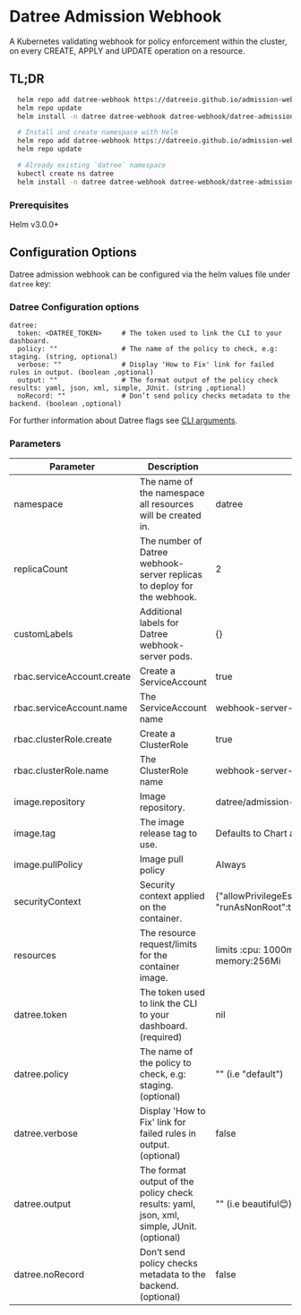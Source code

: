 # Datree Admission Webhook

A Kubernetes validating webhook for policy enforcement within the cluster, on every CREATE, APPLY and UPDATE operation on a resource.

## TL;DR

```bash
  helm repo add datree-webhook https://datreeio.github.io/admission-webhook-datree/
  helm repo update
  helm install -n datree datree-webhook datree-webhook/datree-admission-webhook --create-namespace --set datree.token=<DATREE_TOKEN>
```

```bash
  # Install and create namespace with Helm
  helm repo add datree-webhook https://datreeio.github.io/admission-webhook-datree/
  helm repo update

  # Already existing `datree` namespace
  kubectl create ns datree
  helm install -n datree datree-webhook datree-webhook/datree-admission-webhook --set datree.token=<DATREE_TOKEN>
```

### Prerequisites

Helm v3.0.0+

## Configuration Options

Datree admission webhook can be configured via the helm values file under `datree` key:

### Datree Configuration options

```
datree:
  token: <DATREE_TOKEN>     # The token used to link the CLI to your dashboard.
  policy: ""                # The name of the policy to check, e.g: staging. (string, optional)
  verbose: ""               # Display 'How to Fix' link for failed rules in output. (boolean ,optional)
  output: ""                # The format output of the policy check results: yaml, json, xml, simple, JUnit. (string ,optional)
  noRecord: ""              # Don’t send policy checks metadata to the backend. (boolean ,optional)
```

For further information about Datree flags see [CLI arguments](https://hub.datree.io/setup/cli-arguments).

### Parameters

| Parameter                  | Description                                                                               | Default                                                                                                 |     |     |
| -------------------------- | ----------------------------------------------------------------------------------------- | ------------------------------------------------------------------------------------------------------- | --- | --- |
| namespace                  | The name of the namespace all resources will be created in.                               | datree                                                                                                  |     |     |
| replicaCount               | The number of Datree webhook-server replicas to deploy for the webhook.                   | 2                                                                                                       |     |     |
| customLabels               | Additional labels for Datree webhook-server pods.                                         | {}                                                                                                      |     |     |
| rbac.serviceAccount.create | Create a ServiceAccount                                                                   | true                                                                                                    |     |     |
| rbac.serviceAccount.name   | The ServiceAccount name                                                                   | webhook-server-datree                                                                                   |     |     |
| rbac.clusterRole.create    | Create a ClusterRole                                                                      | true                                                                                                    |     |     |
| rbac.clusterRole.name      | The ClusterRole name                                                                      | webhook-server-datree                                                                                   |     |     |
| image.repository           | Image repository.                                                                         | datree/admission-webhook                                                                                |     |     |
| image.tag                  | The image release tag to use.                                                             | Defaults to Chart appVersion                                                                            |     |     |
| image.pullPolicy           | Image pull policy                                                                         | Always                                                                                                  |     |     |
| securityContext            | Security context applied on the container.                                                | {"allowPrivilegeEscalation":false,"readOnlyRootFilesystem":true, "runAsNonRoot":true,"runAsUser":25000} |     |     |
| resources                  | The resource request/limits for the container image.                                      | limits :cpu: 1000m, memory: 512Mi requests: cpu:100m, memory:256Mi                                      |     |     |
| datree.token               | The token used to link the CLI to your dashboard. (required)                              | nil                                                                                                     |     |     |
| datree.policy              | The name of the policy to check, e.g: staging. (optional)                                 | "" (i.e "default")                                                                                      |     |     |
| datree.verbose             | Display 'How to Fix' link for failed rules in output. (optional)                          | false                                                                                                   |     |     |
| datree.output              | The format output of the policy check results: yaml, json, xml, simple, JUnit. (optional) | "" (i.e beautiful😊)                                                                                    |     |     |
| datree.noRecord            | Don’t send policy checks metadata to the backend. (optional)                              | false                                                                                                   |     |     |
